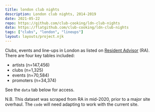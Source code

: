 ```yaml
---
title: london club nights
description: London club nights, 2014-2019
date: 2021-05-22
repo: https://github.com/club-cooking/ldn-club-nights
data: https://flatgithub.com/club-cooking/ldn-club-nights
tags: ["clubs", "london", "lineups"]
layout: layouts/project.njk
---
```


Clubs, events and line-ups in London as listed on [Resident Advisor](https://ra.co/) (RA). There are four key tables included:

- artists (n=147,456)
- clubs (n=1,325)
- events (n=70,584)
- promoters (n=34,374)

See the `data` tab below for access.

N.B. This dataset was scraped from RA in mid-2020, prior to a major site overhaul. The `code` will need adapting to work with the current site.

